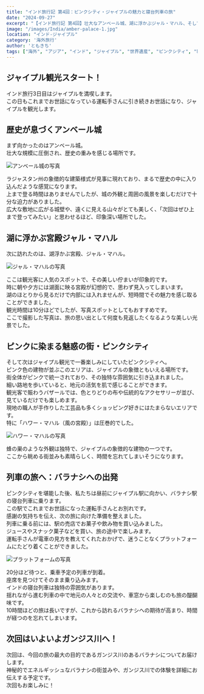 ```yaml
---
title: "インド旅行記 第4回：ピンクシティ・ジャイプルの魅力と寝台列車の旅"
date: "2024-09-27"
excerpt: "【インド旅行記 第4回】壮大なアンベール城、湖に浮かぶジャル・マハル、そしてピンク色に染まる街並みまで。ラジャスタンの古都ジャイプルを堪能した後は、インドならではの寝台列車でバラナシへ。歴史と活気が交差する街での最後の1日。"
image: "/images/India/amber-palace-1.jpg"
location: "インド-ジャイプル"
category: '海外旅行'
author: 'ともきち'
tags: ["海外", "アジア", "インド", "ジャイプル", "世界遺産", "ピンクシティ", "寝台列車"]
---
```


## ジャイプル観光スタート！

インド旅行3日目はジャイプルを満喫します。  
この日もこれまでお世話になっている運転手さんに引き続きお世話になり、ジャイプルを観光します。  

## 歴史が息づくアンベール城

まず向かったのはアンベール城。  
壮大な規模に圧倒され、歴史の重みを感じる場所です。  

![アンベール城の写真](/images/India/amber-palace-2.jpg)  

ラジャスタン州の象徴的な建築様式が見事に現れており、まるで歴史の中に入り込んだような感覚になります。  
上まで登る時間はありませんでしたが、城の外観と周囲の風景を楽しむだけで十分な迫力がありました。  
広大な敷地に広がる城壁や、遠くに見える山々がとても美しく、「次回はぜひ上まで登ってみたい」と思わせるほど、印象深い場所でした。  

## 湖に浮かぶ宮殿ジャル・マハル

次に訪れたのは、湖浮かぶ宮殿、ジャル・マハル。  

![ジャル・マハルの写真](/images/India/jal-mahal.jpg)  

ここは観光客に人気のスポットで、その美しい佇まいが印象的です。  
時に朝や夕方には湖面に映る宮殿が幻想的で、思わず見入ってしまいます。  
湖のほとりから見るだけで内部には入れませんが、短時間でその魅力を感じ取ることができました。  
観光時間は10分ほどでしたが、写真スポットとしてもおすすめです。  
ここで撮影した写真は、旅の思い出として何度も見返したくなるような美しい光景でした。  

## ピンクに染まる魅惑の街・ピンクシティ

そして次はジャイプル観光で一番楽しみにしていたピンクシティへ。  
ピンク色の建物が並ぶこのエリアは、ジャイプルの象徴ともいえる場所です。  
街全体がピンクで統一されており、その独特な雰囲気に引き込まれました。  
細い路地を歩いていると、地元の活気を肌で感じることができます。  
観光客で賑わうバザールでは、色とりどりの布や伝統的なアクセサリーが並び、見ているだけでも楽しめます。  
現地の職人が手作りした工芸品も多くショッピング好きにはたまらないエリアです。  
特に「ハワー・マハル（風の宮殿）」は圧巻的でした。  

![ハワー・マハルの写真](/images/India/pink-city-1.jpg)    

蜂の巣のような外観は独特で、ジャイプルの象徴的な建物の一つです。  
ここから眺める街並みも素晴らしく、時間を忘れてしまいそうになります。  

## 列車の旅へ：バラナシへの出発

ピンクシティを堪能した後、私たちは昼前にジャイプル駅に向かい、バラナシ駅の寝台列車に乗ります。  
この駅でこれまでお世話になった運転手さんとお別れです。  
感謝の気持ちを伝え、次の旅に向けた準備を整えました。  
列車に乗る前には、駅の売店でお菓子や飲み物を買い込みました。  
ジュースやスナック菓子などを買い、旅の途中で楽しみます。  
運転手さんが電車の見方を教えてくれたおかげで、迷うことなくプラットフォームにたどり着くことができました。  

![プラットフォームの写真](/images/India/platform-1.jpg)  

20分ほど待つと、乗車予定の列車が到着。  
座席を見つけてそのまま乗り込みます。  
インドの寝台列車は独特の雰囲気があります。  
揺れながら進む列車の中で地元の人々との交流や、車窓から楽しむのも旅の醍醐味です。  
10時間ほどの旅は長いですが、これから訪れるバラナシへの期待が高まり、時間が経つのを忘れてしまいます。  

## 次回はいよいよガンジス川へ！

次回は、今回の旅の最大の目的であるガンジス川のあるバラナシについてお届けします。  
神秘的でエネルギッシュなバラナシの街並みや、ガンジス川での体験を詳細にお伝えする予定です。  
次回もお楽しみに！  
